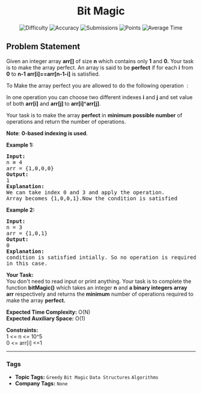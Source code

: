<h1 align="center">Bit Magic</h1>

<p align="center">
  <img alt="Difficulty" title="Difficulty" src="https://custom-icon-badges.demolab.com/badge/Difficulty: Easy-1F222E?style=for-the-badge&logoColor=white&logo=fire"/>
  <img alt="Accuracy" title="Accuracy" src="https://custom-icon-badges.demolab.com/badge/Accuracy: 53.02%25-1F222E?style=for-the-badge&logoColor=white&logo=target"/>
  <img alt="Submissions" title="Submissions" src="https://custom-icon-badges.demolab.com/badge/Submissions: 28K+-1F222E?style=for-the-badge&logoColor=white&logo=repo"/>
  <img alt="Points" title="Points" src="https://custom-icon-badges.demolab.com/badge/Points: 2-1F222E?style=for-the-badge&logoColor=white&logo=award"/>
  <img alt="Average Time" title="Average Time" src="https://custom-icon-badges.demolab.com/badge/Average%20Time: N/A-1F222E?style=for-the-badge&logoColor=white&logo=clock"/>
</p>

## Problem Statement

Given an integer array <b>arr[]</b> of size <b>n</b> which contains only <b>1</b> and <b>0.</b> Your task is to make the array perfect. An array is said to be <b>perfect</b> if for each <b>i</b> from <b>0</b> to <b>n-1</b> <b>arr[i]==arr[n-1-i]</b> is satisfied. 

To Make the array perfect you are allowed to do the following operation  :

In one operation you can choose two different indexes <b>i</b> and <b>j</b> and set value of both <b>arr[i]</b> and <b>arr[j] </b>to <b>arr[i]^arr[j]</b>.

Your task is to make the array <b>perfect</b> in <b>minimum possible number</b> of operations and return the number of operations.

<b>Note</b>: <b>0-based indexing is used</b>.

<b>Example 1:</b>

<pre><b>Input:</b>
n<b> = </b>4
arr = {1,0,0,0}
<b>Output:
</b>1
<b>Explanation:</b>
We can take index 0 and 3 and apply the operation.
Array becomes {1,0,0,1}.Now the condition is satisfied </pre>

<b>Example 2:</b>

<pre><b>Input:</b>
n = 3
arr = {1,0,1}
<b>Output:</b>
0
<b>Explanation:</b>
condition is satisfied intially. So no operation is required
in this case.</pre>

<b>Your Task:</b><br>
You don't need to read input or print anything. Your task is to complete the function <b>bitMagic()</b> which takes an integer <b>n</b> and <b>a binary integers array arr</b> respectively and returns the<b> minimum</b> number of operations required to make the array <b>perfect. </b>

<b>Expected Time Complexity:</b> O(N)<br>
<b>Expected Auxiliary Space:</b> O(1)

<b>Constraints:</b><br>
1 <= n<b> </b><= 10^5<br>
0 <= arr[i]<b> </b><=1


<hr>

### Tags
- **Topic Tags:** `Greedy` `Bit Magic` `Data Structures` `Algorithms`
- **Company Tags:** `None`
